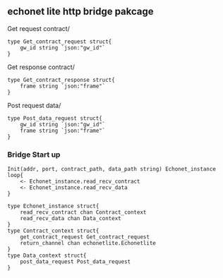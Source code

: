 ## echonet lite http bridge pakcage

Get request contract/

```
type Get_contract_request struct{
    gw_id string `json:"gw_id"`
}
```

Get response contract/

```
type Get_contract_response struct{
    frame string `json:"frame"`
}
```

Post request data/

```
type Post_data_request struct{
    gw_id string `json:"gw_id"`
    frame string `json:"frame"`
}
```

### Bridge Start up

```
Init(addr, port, contract_path, data_path string) Echonet_instance
loop{
    <- Echonet_instance.read_recv_contract
    <- Echonet_instance.read_recv_data
}
```

```
type Echonet_instance struct{
    read_recv_contract chan Contract_context
    read_recv_data chan Data_context
}
type Contract_context struct{
    get_contract_request Get_contract_request
    return_channel chan echonetlite.Echonetlite
}
type Data_context struct{
    post_data_request Post_data_request
}
```
